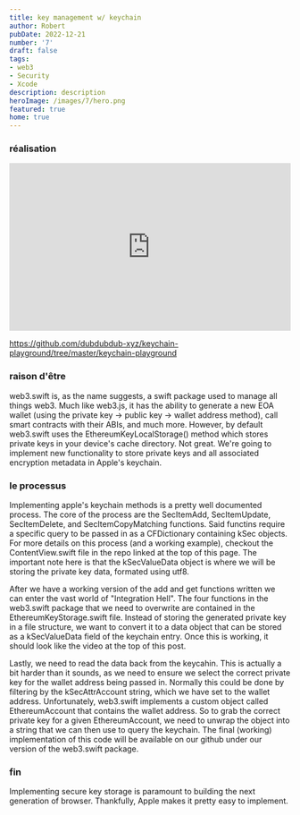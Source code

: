 ```yaml
---
title: key management w/ keychain
author: Robert
pubDate: 2022-12-21
number: '7'
draft: false
tags:
- web3
- Security
- Xcode
description: description
heroImage: /images/7/hero.png
featured: true
home: true
---
```

<!-- # Private Key Management w/ Apple Keychain -->

### réalisation
<iframe width="100%" height="300px" src="https://youtube.com/embed/AAT2XCSYxuE" title="YouTube video player" frameborder="0" allow="accelerometer; autoplay; clipboard-write; encrypted-media; gyroscope; picture-in-picture" allowfullscreen></iframe>

https://github.com/dubdubdub-xyz/keychain-playground/tree/master/keychain-playground

### raison d'être
web3.swift is, as the name suggests, a swift package used to manage all things web3. Much like web3.js, it has the ability to generate a new EOA wallet (using the private key -> public key -> wallet address method), call smart contracts with their ABIs, and much more. However, by default web3.swift uses the EthereumKeyLocalStorage() method which stores private keys in your device's cache directory. Not great. We're going to implement new functionality to store private keys and all associated encryption metadata in Apple's keychain.

### le processus
Implementing apple's keychain methods is a pretty well documented process. The core of the process are the SecItemAdd, SecItemUpdate, SecItemDelete, and SecItemCopyMatching functions. Said functins require a specific query to be passed in as a CFDictionary containing kSec objects. For more details on this process (and a working example), checkout the ContentView.swift file in the repo linked at the top of this page. The important note here is that the kSecValueData object is where we will be storing the private key data, formated using utf8.

After we have a working version of the add and get functions written we can enter the vast world of "Integration Hell". The four functions in the web3.swift package that we need to overwrite are contained in the EthereumKeyStorage.swift file. Instead of storing the generated private key in a file structure, we want to convert it to a data object that can be stored as a kSecValueData field of the keychain entry. Once this is working, it should look like the video at the top of this post.

Lastly, we need to read the data back from the keycahin. This is actually a bit harder than it sounds, as we need to ensure we select the correct private key for the wallet address being passed in. Normally this could be done by filtering by the kSecAttrAccount string, which we have set to the wallet address. Unfortunately, web3.swift implements a custom object called EthereumAccount that contains the wallet address. So to grab the correct private key for a given EthereumAccount, we need to unwrap the object into a string that we can then use to query the keychain. The final (working) implementation of this code will be available on our github under our version of the web3.swift package.

### fin
Implementing secure key storage is paramount to building the next generation of browser. Thankfully, Apple makes it pretty easy to implement.
